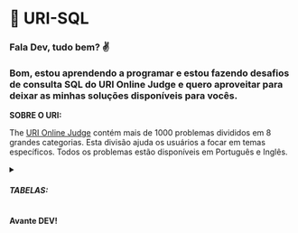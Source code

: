 # :rocket: URI-SQL
### Fala Dev, tudo bem? :v: <br><br> Bom, estou aprendendo a programar e estou fazendo desafios de consulta SQL do URI Online Judge e quero aproveitar para deixar as minhas soluções disponíveis para vocês. 

**SOBRE O URI:**

The <a href="https://www.urionlinejudge.com.br/judge/pt/login" target="_blank">URI Online Judge</a> contém mais de 1000 problemas divididos em 8 grandes categorias. Esta divisão ajuda os usuários a focar em temas específicos. Todos os problemas estão disponíveis em Português e Inglês.

<details><summary><h5>TABELAS:<h5></summary>
<ul>
<li><a href="https://github.com/PedroHBO/URI-SQL/blob/main/2602.sql" target="_blank">URI 2602</a></li>
<li><a href="https://github.com/PedroHBO/URI-SQL/blob/main/2603.sql" target="_blank">URI 2603</a></li>
<li><a href="https://github.com/PedroHBO/URI-SQL/blob/main/2604.sql" target="_blank">URI 2604</a></li>
<li><a href="https://github.com/PedroHBO/URI-SQL/blob/main/2605.sql" target="_blank">URI 2605</a></li>
<li><a href="https://github.com/PedroHBO/URI-SQL/blob/main/2606.sql" target="_blank">URI 2606</a></li>
<li><a href="https://github.com/PedroHBO/URI-SQL/blob/main/2607.sql" target="_blank">URI 2607</a></li>
<li><a href="https://github.com/PedroHBO/URI-SQL/blob/main/2608.sql" target="_blank">URI 2608</a></li>
<li><a href="https://github.com/PedroHBO/URI-SQL/blob/main/2609.sql" target="_blank">URI 2609</a></li>
<li><a href="https://github.com/PedroHBO/URI-SQL/blob/main/2610.sql" target="_blank">URI 2610</a></li>
<li><a href="https://github.com/PedroHBO/URI-SQL/blob/main/2611.sql" target="_blank">URI 2611</a></li>
<li><a href="https://github.com/PedroHBO/URI-SQL/blob/main/2613.sql" target="_blank">URI 2613</a></li>
<li><a href="https://github.com/PedroHBO/URI-SQL/blob/main/2615.sql" target="_blank">URI 2615</a></li>
<li><a href="https://github.com/PedroHBO/URI-SQL/blob/main/2616.sql" target="_blank">URI 2616</a></li>
<li><a href="https://github.com/PedroHBO/URI-SQL/blob/main/2618.sql" target="_blank">URI 2618</a></li>
<li><a href="https://github.com/PedroHBO/URI-SQL/blob/main/2619.sql" target="_blank">URI 2619</a></li>
<li><a href="https://github.com/PedroHBO/URI-SQL/blob/main/2620.sql" target="_blank">URI 2620</a></li>
<li><a href="https://github.com/PedroHBO/URI-SQL/blob/main/2621.sql" target="_blank">URI 2621</a></li>
<li><a href="https://github.com/PedroHBO/URI-SQL/blob/main/2622.sql" target="_blank">URI 2622</a></li>
<li><a href="https://github.com/PedroHBO/URI-SQL/blob/main/2623.sql" target="_blank">URI 2623</a></li>
<li><a href="https://github.com/PedroHBO/URI-SQL/blob/main/2624.sql" target="_blank">URI 2624</a></li>
<li><a href="https://github.com/PedroHBO/URI-SQL/blob/main/2625.sql" target="_blank">URI 2625</a></li>
<li><a href="https://github.com/PedroHBO/URI-SQL/blob/main/2637.sql" target="_blank">URI 2637</a></li>
</ul>
</details>

**Avante DEV!**
